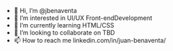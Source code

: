 - 👋 Hi, I’m @jbenaventa
- 👀 I’m interested in UI/UX Front-endDevelopment
- 🌱 I’m currently learning HTML/CSS
- 💞️ I’m looking to collaborate on TBD
- 📫 How to reach me linkedin.com/in/juan-benaventa/

<!---
jbenaventa/jbenaventa is a ✨ special ✨ repository because its `README.md` (this file) appears on your GitHub profile.
You can click the Preview link to take a look at your changes.
--->
